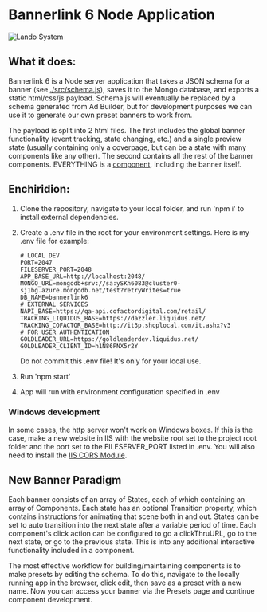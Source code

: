 # Bannerlink 6 Node Application
![Lando System](https://cdn3.movieweb.com/i/article/vVUlE6JfkZuqdFG7qpLefYSIm4aqhf/738:50/Han-Solo-Movie-Billy-Dee-Williams-Lando-Return.jpg)

## What it does:

Bannerlink 6 is a Node server application that takes a JSON schema for a banner (see [./src/schema.js](https://github.com/liquidus-marketing/bannerlink-v6/blob/master/src/schema.js)), saves it to the Mongo database, and exports a static html/css/js payload.  Schema.js will eventually be replaced by a schema generated from Ad Builder, but for development purposes we can use it to generate our own preset banners to work from.  

The payload is split into 2 html files.  The first includes the global banner functionality (event tracking, state changing, etc.) and a single preview state (usually containing only a coverpage, but can be a state with many components like any other).  The second contains all the rest of the banner components.  EVERYTHING is a [component](https://github.com/liquidus-marketing/bannerlink-v6/blob/master/src/Components/Component.js), including the banner itself.

## Enchiridion:

1. Clone the repository, navigate to your local folder, and run 'npm i' to install external dependencies.
2. Create a .env file in the root for your environment settings.  Here is my .env file for example:
    ~~~~
    # LOCAL DEV
    PORT=2047
    FILESERVER_PORT=2048
    APP_BASE_URL=http://localhost:2048/
    MONGO_URL=mongodb+srv://sa:ySKh6083@cluster0-sj1bg.azure.mongodb.net/test?retryWrites=true
    DB_NAME=bannerlink6
    # EXTERNAL SERVICES
    NAPI_BASE=https://qa-api.cofactordigital.com/retail/
    TRACKING_LIQUIDUS_BASE=https://dazzler.liquidus.net/
    TRACKING_COFACTOR_BASE=http://it3p.shoplocal.com/it.ashx?v3
    # FOR USER AUTHENTICATION
    GOLDLEADER_URL=https://goldleaderdev.liquidus.net/
    GOLDLEADER_CLIENT_ID=h1N86PNX5r2Y
    ~~~~
   Do not commit this .env file!  It's only for your local use.

3. Run 'npm start'
4. App will run with environment configuration specified in .env

### Windows development

In some cases, the http server won't work on Windows boxes.  If this is the case, make a new website in IIS with the website root set to the project root folder and the port set to the FILESERVER_PORT listed in .env.  You will also need to install the [IIS CORS Module](https://www.iis.net/downloads/microsoft/iis-cors-module).

## New Banner Paradigm

Each banner consists of an array of States, each of which containing an array of Components.  Each state has an optional Transition property, which contains instructions for animating that scene both in and out.  States can be set to auto transition into the next state after a variable period of time.  Each component's click action can be configured to go a clickThruURL, go to the next state, or go to the previous state.  This is into any additional interactive functionality included in a component.

The most effective workflow for building/maintaining components is to make presets by editing the schema.  To do this, navigate to the locally running app in the browser, click edit, then save as a preset with a new name.  Now you can access your banner via the Presets page and continue component development.
